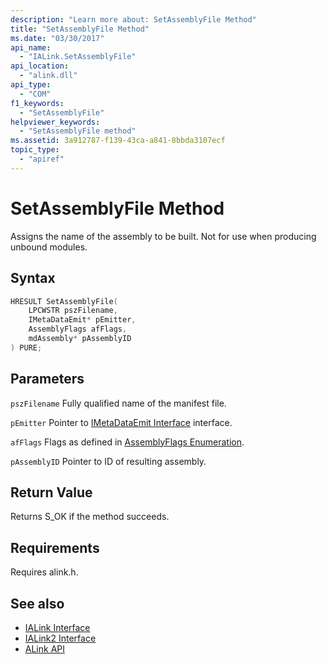 ```yaml
---
description: "Learn more about: SetAssemblyFile Method"
title: "SetAssemblyFile Method"
ms.date: "03/30/2017"
api_name:
  - "IALink.SetAssemblyFile"
api_location:
  - "alink.dll"
api_type:
  - "COM"
f1_keywords:
  - "SetAssemblyFile"
helpviewer_keywords:
  - "SetAssemblyFile method"
ms.assetid: 3a912787-f139-43ca-a841-8bbda3107ecf
topic_type:
  - "apiref"
---
```

# SetAssemblyFile Method

Assigns the name of the assembly to be built. Not for use when producing unbound modules.

## Syntax

```cpp
HRESULT SetAssemblyFile(
    LPCWSTR pszFilename,
    IMetaDataEmit* pEmitter,
    AssemblyFlags afFlags,
    mdAssembly* pAssemblyID
) PURE;
```

## Parameters

 `pszFilename`
 Fully qualified name of the manifest file.

 `pEmitter`
 Pointer to [IMetaDataEmit Interface](../../../core/unmanaged-api/metadata/interfaces/imetadataemit-interface.md) interface.

 `afFlags`
 Flags as defined in [AssemblyFlags Enumeration](../../../core/unmanaged-api/metadata/enumerations/assemblyflags-enumeration.md).

 `pAssemblyID`
 Pointer to ID of resulting assembly.

## Return Value

 Returns S_OK if the method succeeds.

## Requirements

 Requires alink.h.

## See also

- [IALink Interface](ialink-interface.md)
- [IALink2 Interface](ialink2-interface.md)
- [ALink API](index.md)
